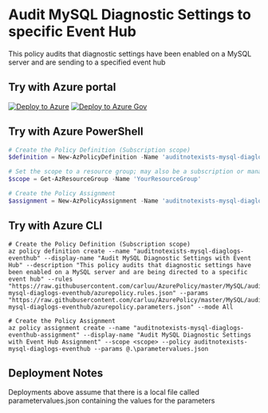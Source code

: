 # Audit MySQL Diagnostic Settings to specific Event Hub

This policy audits that diagnostic settings have been enabled on a MySQL server and are sending to a specified event hub

## Try with Azure portal

[![Deploy to Azure](http://azuredeploy.net/deploybutton.png)](https://portal.azure.com/?#blade/Microsoft_Azure_Policy/CreatePolicyDefinitionBlade/uri/https%3A%2F%2Fraw.githubusercontent.com%2Fcarluu%2FAzurePolicy%2Fmaster%2FMySQL%2Fauditnotexists-mysql-diaglogs-eventhub%2Fazurepolicy.json)
[![Deploy to Azure Gov](https://docs.microsoft.com/azure/governance/policy/media/deploy/deployGovbutton.png)](https://portal.azure.us/?#blade/Microsoft_Azure_Policy/CreatePolicyDefinitionBlade/uri/https%3A%2F%2Fraw.githubusercontent.com%2Fcarluu%2FAzurePolicy%2Fmaster%2FMySQL%2Fauditnotexists-mysql-diaglogs-eventhub%2Fazurepolicy.json)

## Try with Azure PowerShell

````powershell
# Create the Policy Definition (Subscription scope)
$definition = New-AzPolicyDefinition -Name 'auditnotexists-mysql-diaglogs-eventhub' -DisplayName 'Audit MySQL Diagnostic Settings with Event Hub' -description 'This policy audits that diagnostic settings have been enabled on a MySQL server and are being directed to a specific event hub' -Policy 'https://raw.githubusercontent.com/carluu/AzurePolicy/master/MySQL/auditnotexists-mysql-diaglogs-eventhub/azurepolicy.rules.json' -Parameter 'https://raw.githubusercontent.com/carluu/AzurePolicy/master/MySQL/auditnotexists-mysql-diaglogs-eventhub/azurepolicy.parameters.json' -Mode All

# Set the scope to a resource group; may also be a subscription or management group
$scope = Get-AzResourceGroup -Name 'YourResourceGroup'

# Create the Policy Assignment
$assignment = New-AzPolicyAssignment -Name 'auditnotexists-mysql-diaglogs-eventhub-assignment' -DisplayName 'Audit MySQL Diagnostic Settings with Event Hub Assignment' -Scope $scope.ResourceId -PolicyDefinition $definition -PolicyParameter .\parametervalues.json
````

## Try with Azure CLI

```cli
# Create the Policy Definition (Subscription scope)
az policy definition create --name "auditnotexists-mysql-diaglogs-eventhub" --display-name "Audit MySQL Diagnostic Settings with Event Hub" --description "This policy audits that diagnostic settings have been enabled on a MySQL server and are being directed to a specific event hub" --rules "https://raw.githubusercontent.com/carluu/AzurePolicy/master/MySQL/auditnotexists-mysql-diaglogs-eventhub/azurepolicy.rules.json" --params "https://raw.githubusercontent.com/carluu/AzurePolicy/master/MySQL/auditnotexists-mysql-diaglogs-eventhub/azurepolicy.parameters.json" --mode All

# Create the Policy Assignment
az policy assignment create --name "auditnotexists-mysql-diaglogs-eventhub-assignment" --display-name "Audit MySQL Diagnostic Settings with Event Hub Assignment" --scope <scope> --policy auditnotexists-mysql-diaglogs-eventhub --params @.\parametervalues.json
```

## Deployment Notes
Deployments above assume that there is a local file called parametervalues.json containing the values for the parameters